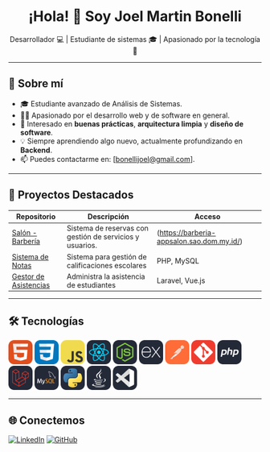 <h1 align="center">¡Hola! 👋 Soy Joel Martin Bonelli</h1>

<p align="center">
  Desarrollador 💻 | Estudiante de sistemas 🎓 | Apasionado por la tecnología 🚀
</p>

---

## 📌 Sobre mí

- 🎓 Estudiante avanzado de Análisis de Sistemas.
- 👨‍💻 Apasionado por el desarrollo web y de software en general.
- 🧠 Interesado en **buenas prácticas**, **arquitectura limpia** y **diseño de software**.
- 💡 Siempre aprendiendo algo nuevo, actualmente profundizando en **Backend**.
- 📫 Puedes contactarme en: [bonellijoel@gmail.com].

---

## 🚀 Proyectos Destacados

| Repositorio | Descripción | Acceso |
|---------------------|-------------|-------------|
| [Salón - Barbería](https://github.com/joelBonelli/appsalon-mvc-php.git) | Sistema de reservas con gestión de servicios y usuarios. | (https://barberia-appsalon.sao.dom.my.id/) |
| [Sistema de Notas](https://github.com/usuario/sistema-notas) | Sistema para gestión de calificaciones escolares | PHP, MySQL |
| [Gestor de Asistencias](https://github.com/usuario/gestor-asistencias) | Administra la asistencia de estudiantes | Laravel, Vue.js |

---

## 🛠 Tecnologías

<p>
  <img src="https://github.com/tandpfun/skill-icons/blob/main/icons/HTML.svg" width="48" title="HTML">
  <img src="https://github.com/tandpfun/skill-icons/blob/main/icons/CSS.svg" width="48" title="CSS">
  <img src="https://github.com/tandpfun/skill-icons/blob/main/icons/JavaScript.svg" width="48" title="JavaScript">
  <img src="https://github.com/tandpfun/skill-icons/blob/main/icons/React-Dark.svg" width="48" title="React">
  <img src="https://github.com/tandpfun/skill-icons/blob/main/icons/NodeJS-Dark.svg" width="48" title="Node.js">
  <img src="https://github.com/tandpfun/skill-icons/blob/main/icons/ExpressJS-Dark.svg" width="48" title="Express.js">
  <img src="https://github.com/tandpfun/skill-icons/blob/main/icons/Postman.svg" width="48" title="Postman">
  <img src="https://github.com/tandpfun/skill-icons/blob/main/icons/Git.svg" width="48" title="Git">
  <img src="https://github.com/tandpfun/skill-icons/blob/main/icons/PHP-Dark.svg" width="48" title="PHP">
  <img src="https://github.com/tandpfun/skill-icons/blob/main/icons/Laravel-Dark.svg" width="48" title="Laravel">
  <img src="https://github.com/tandpfun/skill-icons/blob/main/icons/MySQL-Dark.svg" width="48" title="MySQL">
  <img src="https://github.com/tandpfun/skill-icons/blob/main/icons/Python-Dark.svg" width="48" title="Python">
  <img src="https://github.com/tandpfun/skill-icons/blob/main/icons/Java-Dark.svg" width="48" title="Java">
  <img src="https://github.com/tandpfun/skill-icons/blob/main/icons/VSCode-Dark.svg" width="48" title="VS Code">

</p>




---


## 🌐 Conectemos

[![LinkedIn](https://img.shields.io/badge/-LinkedIn-blue?style=flat&logo=linkedin)](https://linkedin.com/in/joel-martin-bonelli)
[![GitHub](https://img.shields.io/badge/-GitHub-black?style=flat&logo=github)](https://github.com/joelBonelli)
